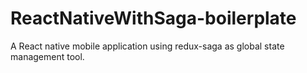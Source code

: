 # ReactNativeWithSaga-boilerplate
A React native mobile application using redux-saga as global state management tool.
